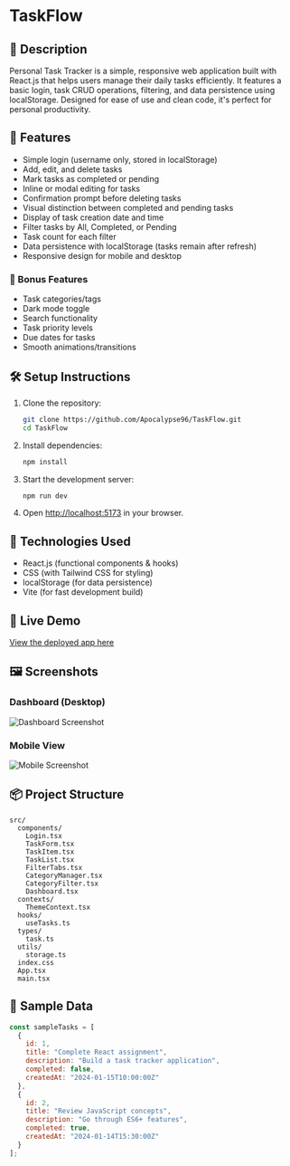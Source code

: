 # TaskFlow

## 📖 Description

Personal Task Tracker is a simple, responsive web application built with React.js that helps users manage their daily tasks efficiently. It features a basic login, task CRUD operations, filtering, and data persistence using localStorage. Designed for ease of use and clean code, it's perfect for personal productivity.

## 🚀 Features

- Simple login (username only, stored in localStorage)
- Add, edit, and delete tasks
- Mark tasks as completed or pending
- Inline or modal editing for tasks
- Confirmation prompt before deleting tasks
- Visual distinction between completed and pending tasks
- Display of task creation date and time
- Filter tasks by All, Completed, or Pending
- Task count for each filter
- Data persistence with localStorage (tasks remain after refresh)
- Responsive design for mobile and desktop

### 🌟 Bonus Features

- Task categories/tags
- Dark mode toggle
- Search functionality
- Task priority levels
- Due dates for tasks
- Smooth animations/transitions

## 🛠 Setup Instructions

1. Clone the repository:
   ```bash
   git clone https://github.com/Apocalypse96/TaskFlow.git
   cd TaskFlow
   ```
2. Install dependencies:
   ```bash
   npm install
   ```
3. Start the development server:
   ```bash
   npm run dev 
   ```
4. Open [http://localhost:5173](http://localhost:5173) in your browser.

## 🧰 Technologies Used

- React.js (functional components & hooks)
- CSS (with Tailwind CSS for styling)
- localStorage (for data persistence)
- Vite (for fast development build)

## 🔗 Live Demo

[View the deployed app here](https://task-flow-five-silk.vercel.app/)

## 🖼 Screenshots

### Dashboard (Desktop)
![Dashboard Screenshot](<img width="1470" alt="Screenshot 2025-07-03 at 10 58 46 PM" src="https://github.com/user-attachments/assets/38f3aa76-d4aa-4af9-856a-917ec2b549a6" />
)

### Mobile View
![Mobile Screenshot](<img width="1470" alt="Screenshot 2025-07-03 at 10 58 46 PM" src="https://github.com/user-attachments/assets/2cecfd63-3657-494d-ad35-9fce891dbe5b" />
)

## 📦 Project Structure

```
src/
  components/
    Login.tsx
    TaskForm.tsx
    TaskItem.tsx
    TaskList.tsx
    FilterTabs.tsx
    CategoryManager.tsx
    CategoryFilter.tsx
    Dashboard.tsx
  contexts/
    ThemeContext.tsx
  hooks/
    useTasks.ts
  types/
    task.ts
  utils/
    storage.ts
  index.css
  App.tsx
  main.tsx
```

## 🧪 Sample Data

```js
const sampleTasks = [
  {
    id: 1,
    title: "Complete React assignment",
    description: "Build a task tracker application",
    completed: false,
    createdAt: "2024-01-15T10:00:00Z"
  },
  {
    id: 2,
    title: "Review JavaScript concepts",
    description: "Go through ES6+ features",
    completed: true,
    createdAt: "2024-01-14T15:30:00Z"
  }
];
```
